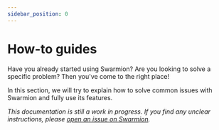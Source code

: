 ```yaml
---
sidebar_position: 0
---
```


# How-to guides

Have you already started using Swarmion? Are you looking to solve a specific problem? Then you've come to the right place!

In this section, we will try to explain how to solve common issues with Swarmion and fully use its features.

_This documentation is still a work in progress. If you find any unclear instructions, please [open an issue on Swarmion](https://github.com/swarmion/swarmion/issues)._
